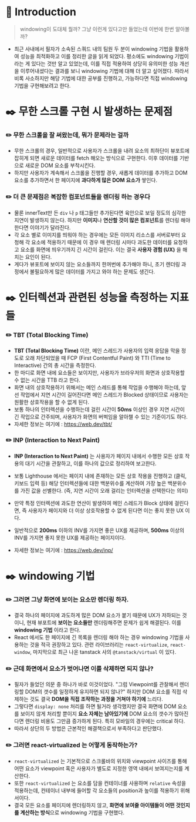 # 📖 Introduction

> windowing이 도대체 뭘까? 그냥 이런게 있다고만 들었는데 이번에 한번 알아볼까?

- 최근 사내에서 필자가 소속된 스쿼드 내의 팀원 두 분이 windowing 기법을 활용하여 성능을 최적화하고 이를 정리한 글을 읽게 되었다. 평소에도 windowing 기법이라는 게 있다는 것만 알고 있었는데, 이를 직접 적용하여 상당히 유의미한 성능 개선을 이루어내셨다는 결과를 보니 windowing 기법에 대해 더 알고 싶어졌다. 따라서 비록 사소하지만 해당 기법에 대한 공부를 진행하고, 가능하다면 직접 windowing 기법을 구현해보려고 한다.

# ✒️ 무한 스크롤 구현 시 발생하는 문제점

### ✏️ 무한 스크롤을 잘 써왔는데, 뭐가 문제라는 걸까

- 무한 스크롤의 경우, 일반적으로 사용자가 스크롤을 내려 요소의 최하단이 뷰포트에 잡히게 되면 새로운 데이터를 fetch 해오는 방식으로 구현한다. 이후 데이터를 기반으로 새로운 DOM 요소를 부착시킨다.
- 하지만 사용자가 계속해서 스크롤을 진행할 경우, 새롭게 데이터를 추가하고 DOM 요소를 추가하면서 한 페이지에 **과다하게 많은 DOM 요소가** 쌓인다.

### ✏️ 더 큰 문제점은 복잡한 컴포넌트들을 렌더링 하는 경우다

- 물론 innerText만 든 `div` 나 `p` 태그들만 추가된다면 육안으로 보일 정도의 심각한 지연이 발생하지 않는다. 하지만 **이미지**나 **연산할 것이 많은 컴포넌트**를 렌더링 해야 한다면 이야기가 달라진다.
- 각 요소 별로 이미지를 띄워야 하는 경우에는 모든 이미지 리소스를 서버로부터 요청해 각 요소에 적용하기 때문에 이 경우 매 렌더링 시마다 과도한 데이터를 요청하고 요소를 화면에 띄우기까지 긴 시간이 걸린다. 이는 결국 **사용자 경험 (UX)** 을 해치는 요인이 된다.
- 게다가 뷰포트에 보이지 않는 요소들까지 한꺼번에 추가해야 하니, 초기 렌더링 과정에서 불필요하게 많은 데이터를 가지고 와야 하는 문제도 생긴다.

# ✒️ 인터렉션과 관련된 성능을 측정하는 지표들

### ✏️ TBT (Total Blocking Time)

- **TBT (Total Blocking Time)** 이란, 메인 스레드가 사용자의 입력 응답을 막을 정도로 오래 차단되었을 때 FCP (First Contentful Paint) 와 TTI (Time to Interactive) 간의 총 시간을 측정한다.
- 한 마디로 화면 내에 요소들은 보이지만, 사용자가 브라우저의 화면과 상호작용할 수 없는 시간을 TTB 라고 한다.
- 화면 내의 상호작용하기 위해서는 메인 스레드를 통해 작업을 수행해야 하는데, 앞선 작업에서 지연 시간이 길어진다면 메인 스레드가 Blocked 상태이므로 사용자는 원활한 상호작용을 할 수 없게 된다.
- 보통 하나의 인터렉션을 수행하는데 걸린 시간이 **50ms** 이상인 경우 지연 시간이 긴 작업으로 간주되며, 사용자가 화면의 버벅임을 알아챌 수 있는 기준이기도 하다.
- 자세한 정보는 여기에 : https://web.dev/tbt/

### ✏️ INP (Interaction to Next Paint)

- **INP (Interaction to Next Paint)** 는 사용자가 페이지 내에서 수행한 모든 상호 작용의 대기 시간을 관찰하고, 이를 하나의 값으로 정리하여 보고한다.
- 보통 Lighthouse 에서는 페이지 내에 존재하는 모든 상호 작용을 진행하고 (클릭, 키보드 입력 등) 해당 인터렉션들에 대한 백분위수를 계산하여 가장 높은 백분위수를 가진 값을 선별한다. (즉, 지연 시간이 오래 걸리는 인터렉션을 선택한다는 의미)
- 만약 특정 인터렉션에 과도한 연산이 발생하여 메인 스레드가 Block 상태에 걸린다면, 즉 사용자가 페이지와 더 이상 상호작용할 수 없게 된다면 이는 좋지 못한 UX 이다.
- 일반적으로 **200ms** 이하의 INV를 가지면 좋은 UX를 제공하며, **500ms** 이상의 INV를 가지면 좋지 못한 UX를 제공하는 페이지이다.

- 자세한 정보는 여기에 : https://web.dev/inp/

# ✒️ windowing 기법

### ✏️ 그러면 그냥 화면에 보이는 요소만 렌더링 하자.

- 결국 하나의 페이지에 과도하게 많은 DOM 요소가 붙기 때문에 UX가 저하되는 것이니, 현재 뷰포트에 **보이는 요소들만** 렌더링해주면 문제가 쉽게 해결된다. 이를 **windowing 기법** 이라고 한다.
- React 에서도 한 페이지에 긴 목록을 렌더링 해야 하는 경우 windowing 기법을 사용하는 것을 적극 권장하고 있다. 관련 라이브러리는 `react-virtualize`, `react-window`, 마지막으로 최근 나온 tanstack 사의 `@tanstack/virtual` 이 있다.

### ✏️ 근데 화면에서 요소가 벗어나면 이를 삭제하면 되지 않나?

- 필자가 들었던 의문 중 하나가 바로 이것이었다. "그럼 Viewpoint를 관찰해서 렌더링할 DOM의 갯수를 일정하게 유지하면 되지 않나?" 하지만 DOM 요소를 직접 삭제하는 것도 결국 **DOM을 직접 조작하는 과정을 거쳐야 하기에** 느리다.
- 그렇다면 `display: none` 처리를 하면 될거라 생각했지만 결국 화면에 DOM 요소를 보이지 않게 처리할 뿐이지 **요소 자체는 남아있기에** DOM 요소의 갯수가 많아진다면 렌더링 비용도 그만큼 증가하게 된다. 특히 모바일의 경우에는 critical 하다.
- 따라서 상단의 두 방법은 근본적인 해결책으로서 부족하다고 판단했다.

### ✏️ 그러면 react-virtualized 는 어떻게 동작하는가?

- `react-virtualized` 는 기본적으로 스크롤바의 위치와 viewpoint 사이즈를 통해 어떤 요소가 viewpoint 혹은 사용자가 별도로 지정한 영역 내에서 보여지는지를 계산한다.
- 또한 `react-virtualized` 는 요소를 담을 컨테이너를 사용하며 `relative` 속성을 적용하는데, 컨테이너 내부에 들어할 각 요소들의 position과 높이를 적용하기 위해서이다.
- 결국 모든 요소를 페이지에 렌더링하지 않고, **화면에 보여줄 아이템들이 어떤 것인지를 계산하는 방식**으로 windowing 기법을 구현했다.
